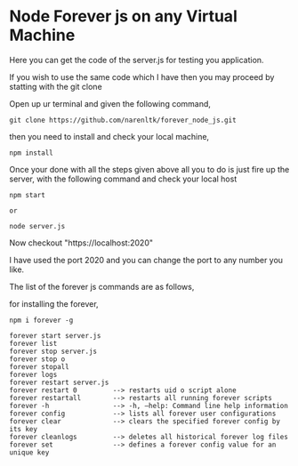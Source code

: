 # Node Forever js on any Virtual Machine

Here you can get the code of the server.js for testing you application.

If you wish to use the same code which I have then you may proceed by statting with the git clone 

Open up ur terminal and given the following command,

```
git clone https://github.com/narenltk/forever_node_js.git
```

then you need to install and check your local machine,

```
npm install
```

Once your done with all the steps given above all you to do is just fire up the server, with the following command and check your local host

```
npm start

or

node server.js
```

Now checkout "https://localhost:2020"

I have used the port 2020 and you can change the port to any number you like.

The list of the forever js commands are as follows,

for installing the forever,
```
npm i forever -g
```
```
forever start server.js
forever list
forever stop server.js
forever stop o
forever stopall
forever logs
forever restart server.js
forever restart 0         --> restarts uid o script alone
forever restartall        --> restarts all running forever scripts
forever -h                --> -h, –help: Command line help information
forever config            --> lists all forever user configurations
forever clear             --> clears the specified forever config by its key
forever cleanlogs         --> deletes all historical forever log files
forever set               --> defines a forever config value for an unique key
```
